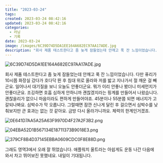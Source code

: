```yaml
---
title: "2023-03-24"
tags:
created: 2023-03-24 08:42:16
updated: 2023-03-24 08:42:16
categories:
  - 러닝
  - 기록
date: 2023-03-24
image: /images/6C39D74D5DA1EE164A682EC97AA17ADE.jpg
description: "회사 제품 테스트한다고 좀 늦게 잠들었는데 안깨고 푹 잔 느낌이었습니다. 다만 퓨리가 10시쯤 화장실 갔다가 호다닥 뛴 후 침대 위로 올라와 저를 밟고 지나가서 절 깨운 걸 빼곤요. 일어나서 대기질을 보니 오늘도 안좋더군요. 뭐가 이리 안좋나 봤더니 미세먼지가 안좋더군요. 조깅하면 호흡"
---
```


![6C39D74D5DA1EE164A682EC97AA17ADE.jpg](/images/6C39D74D5DA1EE164A682EC97AA17ADE.jpg)
 
 

회사 제품 테스트한다고 좀 늦게 잠들었는데 안깨고 푹 잔 느낌이었습니다. 다만 퓨리가 10시쯤 화장실 갔다가 호다닥 뛴 후 침대 위로 올라와 저를 밟고 지나가서 절 깨운 걸 빼곤요.
일어나서 대기질을 보니 오늘도 안좋더군요. 뭐가 이리 안좋나 봤더니 미세먼지가 안좋더군요. 조깅하면 호흡 심하게 안하니까 괜찮겠지라는 핑계를 만들어서 나왔습니다. 괜찮을리가 없으니 마음이라도 편하게 만들어야죠.
45분이나 55분쯤 되면 에너지가 고갈되나봐요. 심박수가 막 오릅니다. 그럴때면 잠깐 신나게 달린 후 걸으면서 심박수를 낮춰보지만 큰 효과는 없는 것 같아요. 금방 다시 올라가니까요. 체력의 한계인거겠죠.

 
 ![0E641D7AA5A25A63F9970D4F27A2F3B2.png](/images/0E641D7AA5A25A63F9970D4F27A2F3B2.png)
 
 

 
 ![04EBA52D1B567134E18711373B9018E3.png](/images/04EBA52D1B567134E18711373B9018E3.png)
 
 

 
 ![379CF8B4D37145EBBA0609CDC0F8E88D.png](/images/379CF8B4D37145EBBA0609CDC0F8E88D.png)
 
 

그래도 영역3에서 오래 잘 뛰었습니다. 
애플워치 울트라는 아쉽게도 운동 나간 다음에 와서 차고 뛰어보진 못했네요. 내일이 기대됩니다.
